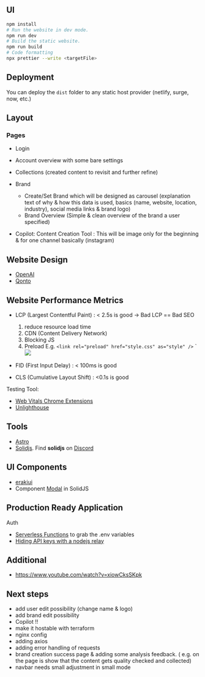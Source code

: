 ## UI 

```bash
npm install 
# Run the website in dev mode.
npm run dev
# Build the static website.
npm run build
# Code formatting
npx prettier --write <targetFile>
```

## Deployment

You can deploy the `dist` folder to any static host provider (netlify, surge, now, etc.)

## Layout 

### Pages
- Login
- Account overview with some bare settings
- Collections (created content to revisit and further refine) 
- Brand
    - Create/Set Brand which will be designed as carousel (explanation text of why & how this data is used, basics (name, website, location, industry),
    social media links & brand logo)
    - Brand Overview (Simple & clean overview of the brand a user specified)
    
- Copilot: Content Creation Tool : This will be image only for the beginning & for one channel basically (instagram)

## Website Design 

- [OpenAI](https://openai.com/product/dall-e-2)
- [Qonto](https://qonto.com/en)


## Website Performance Metrics

- LCP (Largest Contentful Paint) : < 2.5s is good -> Bad LCP == Bad SEO
    1. reduce resource load time
    2. CDN (Content Delivery Network)
    3. Blocking JS
    4. Preload
        E.g. `<link rel="preload" href="style.css" as="style" />`
             `<img src="/icon.svg" fetchpriority="low">

- FID (First Input Delay) : < 100ms is good 
- CLS (Cumulative Layout Shift) : <0.1s is good

Testing Tool: 
- [Web Vitals Chrome Extensions](https://chrome.google.com/webstore/detail/web-vitals-tester/ifabcmgidbefjaahoobpomamcohgpeem)
- [Unlighthouse](https://unlighthouse.dev/)

## Tools 

- [Astro](https://astro.build/)
- [Solidjs](https://www.solidjs.com/). Find **solidjs** on [Discord](https://discord.com/invite/solidjs)

## UI Components
- [erakiui](https://merakiui.com/)
- Component [Modal](https://github.com/AdamAnSubtractM/SolidJS-Modal) in SolidJS

## Production Ready Application
Auth
 - [Serverless Functions](https://youtu.be/pAzqscDx580) to grab the .env variables
 - [Hiding API keys with a nodejs relay](https://www.youtube.com/watch?v=uk9pviyvrtg) 

## Additional
- https://www.youtube.com/watch?v=xiowCksSKpk


## Next steps
- add user edit possibility (change name & logo)
- add brand edit possibility
- Copilot !!
- make it hostable with terraform 
- nginx config
- adding axios
- adding error handling of requests
- brand creation success page & adding some analysis feedback. ( e.g. on the page is show that the content gets quality checked and collected) 
- navbar needs small adjustment in small mode
